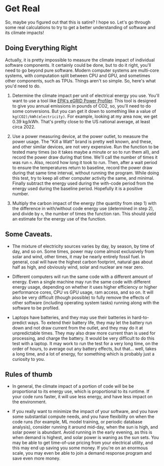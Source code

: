 # Get Real

So, maybe you figured out that this is satire?  I hope so.  Let's go through
some real calculations to try to get a better understanding of software and 
its climate impacts!

## Doing Everything Right

Actually, it is pretty impossible to measure the climate impact of individual 
software components.  It certainly could be done, but to do it right, you'll need
to go beyond pure software.  Modern computer systems are multi-core systems, with
computation split between CPU and GPU, and sometimes other components, such as TPUs.
Things aren't so simple.  So, here's what you'd need to do.

1. Determine the climate impact per unit of electrical energy you use.  You'll want to
   use a tool like [EPA's eGRID Power Profiler](https://www.epa.gov/egrid).  This tool
   is designed to give you annual emissions in pounds of CO2, so, you'll need to do
   some conversions.  But you can get it down to something like a value of 
   `kg(CO2)/kWh(electricity)`.  For example, looking at my area now, we get 0.39 kg/kWh.
   That's pretty close to the US national average, at least circa 2022.

2. Use a power measuring device, at the power outlet, to measure the power usage.  The
   "Kill a Watt" brand is pretty well known, and these, and other similar devices, are
   not very expensive.  Run the function to be tested many times (so it takes maybe a 
   minute or so to run them all), and record the power draw during that time.  We'll call
   the number of times it was run `n`.  Also,
   record how long it took to run.  Then, after a wait period to ensure the temperatures
   return to baseline, record the power draw during that same time interval, without
   running the program.  While doing this test, try to keep all other computer activity
   the same, and minimal.  Finally subtract the energy used during the with-code period
   from the energy used during the baseline period.  Hopefully it is a positive number.

3. Multiply the carbon impact of the energy (the quantity from step 1) with the difference in
   with/without code energy use (determined in step 2), and divide by `n`, the number of times
   the function ran.  This should yield an estimate for the energy use of the function.

## Some Caveats.

* The mixture of electricity sources varies by day, by season, by time of day, and so on.
  Some times, power may come almost exclusively from solar and wind, other times, it may be
  nearly entirely fossil fuel.  In general, coal will have the highest carbon footprint,
  natural gas about half as high, and obviously wind, solar and nuclear are near zero.

* Different computers will run the same code with a different amount of energy.  Even a
  single machine may run the same code with different energy usage, depending on whether
  it uses higher efficiency or higher performance cores, CPU vs GPU usage, ram access, 
  and so on.  It will also be very difficult (though possible) to fully remove the effects of
  other software (including operating system tasks) running along with the software to be
  profiled.

* Laptops have batteries, and they may use their batteries in hard-to-predict ways.  To
  extend their battery life, they may let the battery run down and not draw current from the
  outlet, and they may do it at unpredictable times.  They may also draw more current than is
  used for processing, and charge the battery.  It would be very difficult to do this test
  with a laptop.  It may work to run the test for a very long time, on the order of hours, to
  average out any battery effects, but that... well, takes a long time, and a lot of energy,
  for something which is probably just a curiosity to you.

## Rules of thumb

* In general, the climate impact of a portion of code will be be proportional to its energy
  use, which is proportional to its runtime.  If your code runs faster, it will use less energy,
  and have less impact on the environment.

* If you really want to minimize the impact of your software, and you have some substantial
  compute needs, and you have flexibility on when the code runs (for example, ML model training,
  or periodic database analysis), consider running it around mid-day, when the sun is high,
  and solar power is abundant.  Avoid running in the early evening, as this is when demand is
  highest, and solar power is waning as the sun sets.  You may be able to get time-of-use pricing
  from your electrical utility, and this may end up saving you some money.  If you're on an
  enormous scale, you may even be able to join a demand response program and save even more money.